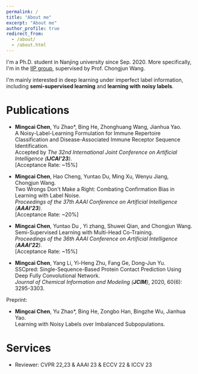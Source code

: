 ```yaml
---
permalink: /
title: "About me"
excerpt: "About me"
author_profile: true
redirect_from: 
  - /about/
  - /about.html
---
```


I'm a Ph.D. student in Nanjing university since Sep. 2020. More specifically, I'm in the [IIP group](http://iip.nju.edu.cn/), supervised by Prof. Chongjun Wang. 

I'm mainly interested in deep learning under imperfect label information, including **semi-supervised learning** and **learning with noisy labels**. 


<!-- News
======
-->

Publications
======
- **Mingcai Chen**, Yu Zhao*, Bing He, Zhonghuang Wang, Jianhua Yao.  
A Noisy-Label-Learning Formulation for Immune Repertoire Classification and Disease-Associated Immune Receptor Sequence Identification.  
Accepted by *The 32nd International Joint Conference on Artificial Intelligence (**IJCAI'23**)*.  
[Acceptance Rate: ~15%]

- **Mingcai Chen**, Hao Cheng, Yuntao Du, Ming Xu, Wenyu Jiang, Chongjun Wang.  
Two Wrongs Don't Make a Right: Combating Confirmation Bias in Learning with Label Noise.  
*Proceedings of the 37th AAAI Conference on Artificial Intelligence (**AAAI'23**)*.  
[Acceptance Rate: ~20%]

- **Mingcai Chen**, Yuntao Du , Yi zhang, Shuwei Qian, and Chongjun Wang.  
Semi-Supervised Learning with Multi-Head Co-Training.  
*Proceedings of the 36th AAAI Conference on Artificial Intelligence (**AAAI'22**)*.  
[Acceptance Rate: ~15%]

- **Mingcai Chen**, Yang Li, Yi-Heng Zhu, Fang Ge, Dong-Jun Yu.  
SSCpred: Single-Sequence-Based Protein Contact Prediction Using Deep Fully Convolutional Network.  
*Journal of Chemical Information and Modeling (**JCIM**)*, 2020, 60(6): 3295-3303.  


Preprint:

- **Mingcai Chen**, Yu Zhao*, Bing He, Zongbo Han, Bingzhe Wu, Jianhua Yao.  
Learning with Noisy Labels over Imbalanced Subpopulations.




Services
======
- Reviewer: CVPR 22,23 & AAAI 23 & ECCV 22 & ICCV 23
